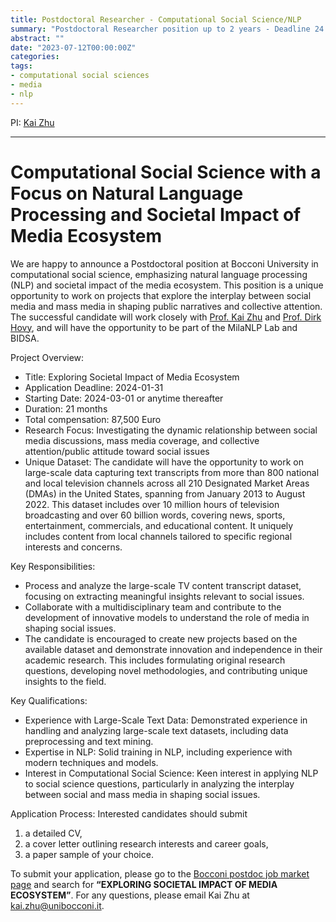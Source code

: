 ```yaml
---
title: Postdoctoral Researcher - Computational Social Science/NLP
summary: "Postdoctoral Researcher position up to 2 years - Deadline 24 Jan 2024"
abstract: ""
date: "2023-07-12T00:00:00Z"
categories:
tags:
- computational social sciences
- media
- nlp
---
```

PI: [Kai Zhu](https://kaizhu.me/)

---
# Computational Social Science with a Focus on Natural Language Processing and Societal Impact of Media Ecosystem

We are happy to announce a Postdoctoral position at Bocconi University in computational social science, emphasizing natural language processing (NLP) and societal impact of the media ecosystem. This position is a unique opportunity to work on projects that explore the interplay between social media and mass media in shaping public narratives and collective attention. The successful candidate will work closely with [Prof. Kai Zhu](https://kaizhu.me/) and [Prof. Dirk Hovy](https://milanlproc.github.io/authors/1_dirk_hovy/), and will have the opportunity to be part of the MilaNLP Lab and BIDSA.

Project Overview:
- Title: Exploring Societal Impact of Media Ecosystem
- Application Deadline: 2024-01-31
- Starting Date: 2024-03-01 or anytime thereafter
- Duration: 21 months
- Total compensation: 87,500 Euro
- Research Focus: Investigating the dynamic relationship between social media discussions, mass media coverage, and collective attention/public attitude toward social issues
- Unique Dataset: The candidate will have the opportunity to work on large-scale data capturing text transcripts from more than 800 national and local television channels across all 210 Designated Market Areas (DMAs) in the United States, spanning from January 2013 to August 2022. This dataset includes over 10 million hours of television broadcasting and over 60 billion words, covering news, sports, entertainment, commercials, and educational content. It uniquely includes content from local channels tailored to specific regional interests and concerns.


Key Responsibilities:
- Process and analyze the large-scale TV content transcript dataset, focusing on extracting meaningful insights relevant to social issues.
- Collaborate with a multidisciplinary team and contribute to the development of innovative models to understand the role of media in shaping social issues.
- The candidate is encouraged to create new projects based on the available dataset and demonstrate innovation and independence in their academic research. This includes formulating original research questions, developing novel methodologies, and contributing unique insights to the field.

Key Qualifications:
- Experience with Large-Scale Text Data: Demonstrated experience in handling and analyzing large-scale text datasets, including data preprocessing and text mining.
- Expertise in NLP: Solid training in NLP, including experience with modern techniques and models.
- Interest in Computational Social Science: Keen interest in applying NLP to social science questions, particularly in analyzing the interplay between social and mass media in shaping social issues.


Application Process:
Interested candidates should submit
1) a detailed CV,
2) a cover letter outlining research interests and career goals,
3) a paper sample of your choice.

To submit your application, please go to the [Bocconi postdoc job market page](https://jobmarket.unibocconi.eu/?type=a&urlBack=/wps/wcm/connect/Bocconi/SitoPubblico_IT/Albero+di+navigazione/Home/docenti+e+ricerca/docenti/Reclutamento+docenti/Concorsi/Assegni+di+Ricerca/) and search for **“EXPLORING SOCIETAL IMPACT OF MEDIA ECOSYSTEM”**.
For any questions, please email Kai Zhu at [kai.zhu@unibocconi.it](mailto:kai.zhu@unibocconi.it).
